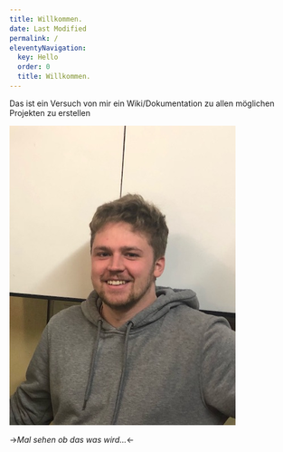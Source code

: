```yaml
---
title: Willkommen.
date: Last Modified
permalink: /
eleventyNavigation:
  key: Hello
  order: 0
  title: Willkommen.
---
```


Das ist ein Versuch von mir ein Wiki/Dokumentation zu allen möglichen Projekten zu erstellen

![Portrait gmpfeifer](/content/images/portrait.jpg)

->*Mal sehen ob das was wird...*\<-
